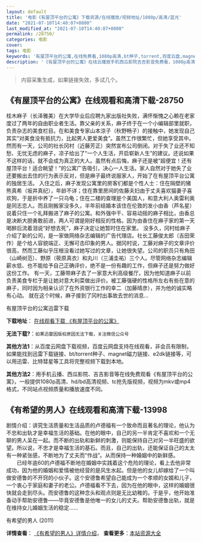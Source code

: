 ```yaml
---
layout: default
title: '电影《有屋顶平台的公寓》下载资源/在线播放/视频地址/1080p/高清/蓝光'
date: "2021-07-10T14:40:07+0800"
last_modified_at: "2021-07-10T14:40:07+0800"
permalink: /28750/
categories: 电影
cover:
tags: 电影
keywords: '有屋顶平台的公寓,在线免费看,1080p高清,bt种子,torrent,百度云盘,magnet,磁力链,迅雷下载资源'
description: '《有屋顶平台的公寓》在线云播放手机西瓜影院吉吉影音免费看，1080p高清bd/hd未删减完整版和tc抢先枪版，mkv/mp4格式，附带bt/torrent种子、magnet/磁力链、百度云盘、网盘资源迅雷下载链接'
---
```


>内容采集生成，如果链接失效，多试几个。


## 《有屋顶平台的公寓》在线观看和高清下载-28750

桂木麻子（长泽雅美）在大学毕业后应聘九家出版社失败，满怀惭愧之心赖在老家度过了两年的自由职业者生活。靠父亲的关系，麻子终于在一个小编辑部里就职，负责杂志的美食栏目。在和美食专家山本涼子（秋野畅子）的接触中，她发现自己其实&ldquo;对美食没有抵抗力，比起男人更爱美食&rdquo;。虽然工作很繁忙，但她享受其中。 然而有一天，公司的社长冈村（近藤芳正）突然宣布公司倒闭。对于失了业还不知愁、无忧无虑的麻子，凉子给出了“一个人生活，开启崭新人生&rdquo;的建议。还说如果不这样的话，就不会成为真正的大人。虽然有点后悔，麻子还是被&ldquo;超便宜！还有屋顶平台！适合眺望！&rdquo;的公寓广告吸引，决心一人生活。家人自然对于她失了业还要搬出去住的行为表示反对，但是麻子最终说服家人，开始了在有屋顶平台公寓的独居生活。 入住之后，麻子发现公寓里的房客们都是个性人士：住在隔壁的猪熊真希（坂井真纪），年龄不详；住在靠里房间的佐藤夫妇由于丈夫喜欢猫妻子喜欢狗，于是折中养了一只乌龟；住在二楼的查理是个美国人，和意大利人奥雷利奥是同志恋人。而且刚搬家没多久，半年前结婚本该住在伦敦的发小由香（芦名星）说着只住一个礼拜搬进了麻子的公寓。和外强中干、容易动摇的麻子相比，由香总是决断大胆勇敢前进，两人可谓是刚好相反的性格。因为由香住在麻子家的第一天喝醉后流着泪说“好想去死”，麻子决定让她暂时住在家里。 没多久，冈村给麻子介绍了新的公司，是一家做网络杂志编辑的广告代理店。社长工藤俊太郎（吉田荣作）是个给人容貌端正、无懈可击印象的男人。据冈村说，工藤对麻子的文章评价很高，然而工藤似乎压根没看过她写过的文章，让她很失望。公司的职员只有角田（山崎树范）、野原（筱原真衣）和丸川（三浦圭祐）三个人。尽管网络杂志编辑薪水低、也不能给予自己正确评价，绝不是一份有趣的工作，但麻子还是努力做好这份工作。 有一天，工藤带麻子去了一家意大利高级餐厅。因为他知道麻子以前负责美食专栏于是让她对意大利菜做出评价。被工藤强硬的性格所左右有些在意的麻子，同时因为相亲认识了在外资银行工作的幸二（加藤晴彦），并为他的诚实略有心动。 就在这个时候，麻子接到了冈村出事故去世的消息&hellip;


有屋顶平台的公寓迅雷下载

**下载地址**： [在线观看下载 《有屋顶平台的公寓》](https://www.993dy.com//vod-detail-id-19809.html) 


**无法下载?**：`如果迅雷因版权原因无法下载，关注微信公众号 `

**其他方法1**：从百度云网盘下载视频，百度云网盘支持在线观看，非会员有限制，如果能找到迅雷下载链接、bt/torrent种子、magnet磁力链接、e2dk链接等，可以用迅雷、比特彗星等工具将完整视频下载到本地。

**其他方法2**：用手机云播、西瓜影院、吉吉影音等在线免费观看《有屋顶平台的公寓》，一般提供1080p高清、hd/bd高清视频、tc抢先版视频，视频为mkv或mp4格式，不同站点视频质量和播放速度不同。


## 《有希望的男人》在线观看和高清下载-13998

剧情介绍：讲究生活质量和生活品质的卢德福有一个致命而且著名的理论，他认为不忠和出轨才是幸福生活的基础。在他的眼中，自己的另一半肯定不喜欢和一个无聊的男人呆在一起。而不断的出轨和新鲜的刺激，则能保持自己对另一半旺盛的欲望。所以说，不忠才是幸福生活的基石。而且，自己的出轨，还能保证自己的太太有一种紧张感，不断地为了丈夫而“作战”。从而保持一种婚姻中的新鲜感。 　　已经年逾60的卢德福不断地在婚姻中实践着这个危险的理论，看上去他非常成功，因为他的婚姻和爱情被他经营的是风生水起。但是他的女儿却嫁给了一个叫做安德鲁的不开窍的小伙子。这个安德鲁希望自己能成为一个孝顺的女婿和儿子，一个衷心于家庭和妻子的老公。卢德福看不下去，因为在他的眼中，这样的婚姻很快就会走到尽头。而安德鲁的这种念头和观点则是无比幼稚的。于是乎，他开始准备动手帮助安德鲁——毕竟安德鲁是他唯一的女儿的丈夫。帮助安德鲁出轨，就是在维持女儿婚姻生活的稳定……


有希望的男人 (2011)

**详情查看**： [《有希望的男人》详情介绍](/movie/13998/)， **查看更多**：[本站资源大全](/movie/t/all/)

